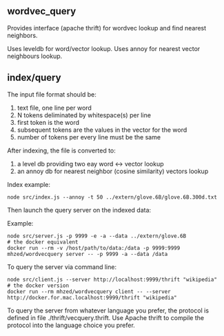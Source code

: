 wordvec_query
--------

Provides interface (apache thrift) for wordvec lookup and find nearest neighbors.

Uses leveldb for word/vector lookup.  Uses annoy for nearest vector neighbours lookup.

## index/query

The input file format should be:

1. text file, one line per word
2. N tokens deliminated by whitespace(s) per line
3. first token is the word
4. subsequent tokens are the values in the vector for the word
5. number of tokens per every line must be the same

After indexing, the file is converted to:

1. a level db providing two eay word <-> vector lookup
2. an annoy db for nearest neighbor (cosine similarity) vectors lookup

Index example:

    node src/index.js --annoy -t 50 ../extern/glove.6B/glove.6B.300d.txt

Then launch the query server on the indexed data:

Example:

    node src/server.js -p 9999 -e -a --data ../extern/glove.6B
    # the docker equivalent
    docker run --rm -v /host/path/to/data:/data -p 9999:9999 mhzed/wordvecquery server -- -p 9999 -a --data /data

To query the server via command line:

    node src/client.js --server http://localhost:9999/thrift "wikipedia"
    # the docker version
    docker run --rm mhzed/wordvecquery client -- --server http://docker.for.mac.localhost:9999/thrift "wikipedia"

To query the server from whatever language you prefer, the protocol is defined in file ./thrift/vecquery.thrift.  Use Apache thrift
to compile the protocol into the language choice you prefer.

